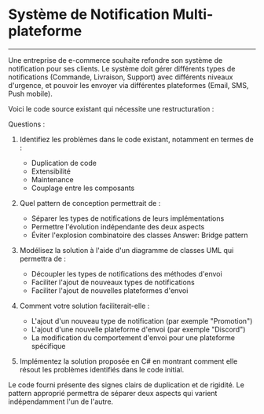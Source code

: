 # Système de Notification Multi-plateforme

---

Une entreprise de e-commerce souhaite refondre son système de notification pour ses clients. Le système doit gérer différents types de notifications (Commande, Livraison, Support) avec différents niveaux d'urgence, et pouvoir les envoyer via différentes plateformes (Email, SMS, Push mobile).

Voici le code source existant qui nécessite une restructuration :

Questions :

1. Identifiez les problèmes dans le code existant, notamment en termes de :

   - Duplication de code
   - Extensibilité
   - Maintenance
   - Couplage entre les composants

2. Quel pattern de conception permettrait de :
   - Séparer les types de notifications de leurs implémentations
   - Permettre l'évolution indépendante des deux aspects
   - Éviter l'explosion combinatoire des classes
Answer:
Bridge pattern

3. Modélisez la solution à l'aide d'un diagramme de classes UML qui permettra de :

   - Découpler les types de notifications des méthodes d'envoi
   - Faciliter l'ajout de nouveaux types de notifications
   - Faciliter l'ajout de nouvelles plateformes d'envoi

4. Comment votre solution faciliterait-elle :

   - L'ajout d'un nouveau type de notification (par exemple "Promotion")
   - L'ajout d'une nouvelle plateforme d'envoi (par exemple "Discord")
   - La modification du comportement d'envoi pour une plateforme spécifique

5. Implémentez la solution proposée en C# en montrant comment elle résout les problèmes identifiés dans le code initial.

Le code fourni présente des signes clairs de duplication et de rigidité. Le pattern approprié permettra de séparer deux aspects qui varient indépendamment l'un de l'autre.
